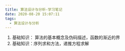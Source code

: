 ```yaml
---
title: 算法设计与分析-学习笔记
date: 2020-08-20 15:07:11
tags:
  - 算法设计与分析
---
```


1. 基础知识： 算法的基本概念及伪码描述，函数的渐近的界
2. 基础知识：序列求和方法，递推方程求解
